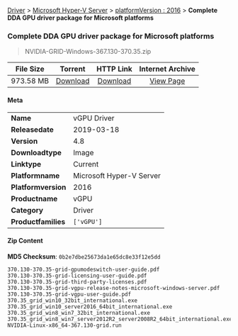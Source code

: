 
[Driver](/README.md)  >  [Microsoft Hyper-V Server](/index/Driver/Microsoft_Hyper-V_Server.md)  >  [platformVersion : 2016](/index/Driver/Microsoft_Hyper-V_Server/2016.md)  >  **Complete DDA GPU driver package for Microsoft platforms**


###    Complete DDA GPU driver package for Microsoft platforms

> NVIDIA-GRID-Windows-367.130-370.35.zip   


| **File Size** | **Torrent**  | **HTTP Link** | **Internet Archive** |
|:-------------:|:------------:|:-------------:|:--------------------:|
| 973.58 MB |  [Download](https://archive.org/download/nvgpu_NVIDIA-GRID-Windows-367.130-370.35.zip_6ioyiyyi/nvgpu_NVIDIA-GRID-Windows-367.130-370.35.zip_6ioyiyyi_archive.torrent)       | [Download](https://archive.org/compress/nvgpu_NVIDIA-GRID-Windows-367.130-370.35.zip_6ioyiyyi) | [View Page](https://archive.org/details/nvgpu_NVIDIA-GRID-Windows-367.130-370.35.zip_6ioyiyyi)       |

#### Meta

<table>
<tr><td><strong>Name</strong></td><td>vGPU Driver</td></tr>
<tr><td><strong>Releasedate</strong></td><td>2019-03-18</td></tr>
<tr><td><strong>Version</strong></td><td>4.8</td></tr>
<tr><td><strong>Downloadtype</strong></td><td>Image</td></tr>
<tr><td><strong>Linktype</strong></td><td>Current</td></tr>
<tr><td><strong>Platformname</strong></td><td>Microsoft Hyper-V Server</td></tr>
<tr><td><strong>Platformversion</strong></td><td>2016</td></tr>
<tr><td><strong>Productname</strong></td><td>vGPU</td></tr>
<tr><td><strong>Category</strong></td><td>Driver</td></tr>
<tr><td><strong>Productfamilies</strong></td><td><code>['vGPU']</code></td></tr>
</table>

#### Zip Content

**MD5 Checksum**: `0b2e7dbe25673da1e65dc8e33f12e5dd`

```text
370.130-370.35-grid-gpumodeswitch-user-guide.pdf
370.130-370.35-grid-licensing-user-guide.pdf
370.130-370.35-grid-third-party-licenses.pdf
370.130-370.35-grid-vgpu-release-notes-microsoft-windows-server.pdf
370.130-370.35-grid-vgpu-user-guide.pdf
370.35_grid_win10_32bit_international.exe
370.35_grid_win10_server2016_64bit_international.exe
370.35_grid_win8_win7_32bit_international.exe
370.35_grid_win8_win7_server2012R2_server2008R2_64bit_international.exe
NVIDIA-Linux-x86_64-367.130-grid.run
```